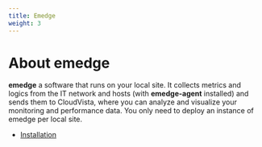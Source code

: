 ```yaml
---
title: Emedge
weight: 3
---
```


# About emedge
**emedge** a software that runs on your local site. It collects metrics and logics from the IT network and hosts (with **emedge-agent** installed) and sends them to CloudVista, where you can analyze and visualize your monitoring and performance data. You only need to deploy an instance of emedge per local site.

* <a href="/getting_started/emedge/installation">Installation</a>
